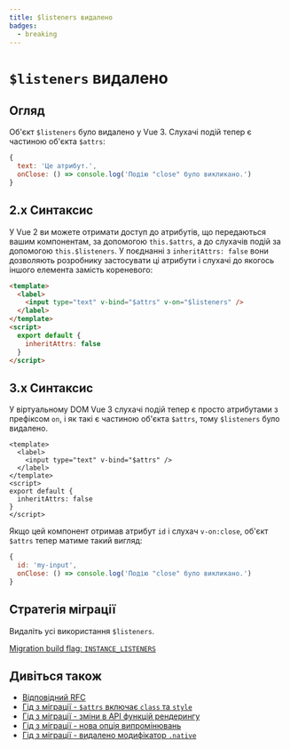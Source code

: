 ```yaml
---
title: $listeners видалено
badges:
  - breaking
---
```


# `$listeners` видалено <MigrationBadges :badges="$frontmatter.badges" />

## Огляд

Об'єкт `$listeners` було видалено у Vue 3. Слухачі подій тепер є частиною об'єкта `$attrs`:

```js
{
  text: 'Це атрибут.',
  onClose: () => console.log('Подію "close" було викликано.')
}
```

## 2.x Синтаксис

У Vue 2 ви можете отримати доступ до атрибутів, що передаються вашим компонентам, за допомогою `this.$attrs`, а до слухачів подій за допомогою `this.$listeners`. 
У поєднанні з `inheritAttrs: false` вони дозволяють розробнику застосувати ці атрибути і слухачі до якогось іншого елемента замість кореневого:

```html
<template>
  <label>
    <input type="text" v-bind="$attrs" v-on="$listeners" />
  </label>
</template>
<script>
  export default {
    inheritAttrs: false
  }
</script>
```

## 3.x Синтаксис

У віртуальному DOM Vue 3 слухачі подій тепер є просто атрибутами з префіксом `on`, і як такі є частиною об'єкта `$attrs`, тому `$listeners` було видалено.

```vue
<template>
  <label>
    <input type="text" v-bind="$attrs" />
  </label>
</template>
<script>
export default {
  inheritAttrs: false
}
</script>
```

Якщо цей компонент отримав атрибут `id` і слухач `v-on:close`, об'єкт `$attrs` тепер матиме такий вигляд:

```js
{
  id: 'my-input',
  onClose: () => console.log('Подію "close" було викликано.')
}
```

## Стратегія міграції

Видаліть усі використання `$listeners`.

[Migration build flag: `INSTANCE_LISTENERS`](../migration-build.html#compat-configuration)

## Дивіться також

- [Відповідний RFC](https://github.com/vuejs/rfcs/blob/master/active-rfcs/0031-attr-fallthrough.md)
- [Гід з міграції - `$attrs` включає `class` та `style` ](./attrs-includes-class-style.md)
- [Гід з міграції - зміни в API функцій рендерингу](./render-function-api.md)
- [Гід з міграції - нова опція випромінювань](./emits-option.md)
- [Гід з міграції - видалено модифікатор `.native`](./v-on-native-modifier-removed.md)
